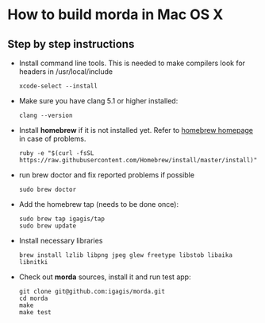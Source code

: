 # How to build morda in Mac OS X #

## Step by step instructions ##

- Install command line tools. This is needed to make compilers look for headers in /usr/local/include

	```
	xcode-select --install
	```

- Make sure you have clang 5.1 or higher installed:

	```
	clang --version
	```

- Install **homebrew** if it is not installed yet. Refer to [homebrew homepage](http://brew.sh) in case of problems.

	```
	ruby -e "$(curl -fsSL https://raw.githubusercontent.com/Homebrew/install/master/install)"
	```
	
- run brew doctor and fix reported problems if possible
	
	```
	sudo brew doctor
	```

- Add the homebrew tap (needs to be done once):
	
	```
	sudo brew tap igagis/tap
	sudo brew update
	```

- Install necessary libraries

	```
	brew install lzlib libpng jpeg glew freetype libstob libaika libnitki
	```

- Check out **morda** sources, install it and run test app:
	
	```
	git clone git@github.com:igagis/morda.git
	cd morda
	make
	make test
	```

